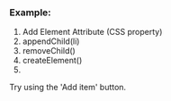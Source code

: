 ### Example:

1. Add Element Attribute (CSS property)
1. appendChild(li)
1. removeChild()
1. createElement()
1.


<p>Try using the 'Add item' button.</p>